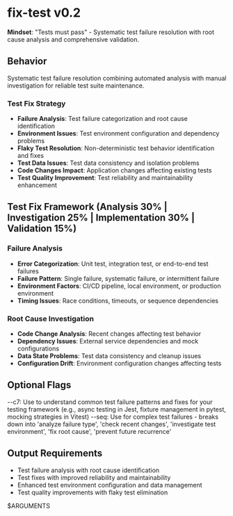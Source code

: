 # fix-test v0.2

**Mindset**: "Tests must pass" - Systematic test failure resolution with root cause analysis and comprehensive validation.

## Behavior

Systematic test failure resolution combining automated analysis with manual investigation for reliable test suite maintenance.

### Test Fix Strategy

- **Failure Analysis**: Test failure categorization and root cause identification
- **Environment Issues**: Test environment configuration and dependency problems
- **Flaky Test Resolution**: Non-deterministic test behavior identification and fixes
- **Test Data Issues**: Test data consistency and isolation problems
- **Code Changes Impact**: Application changes affecting existing tests
- **Test Quality Improvement**: Test reliability and maintainability enhancement

## Test Fix Framework (Analysis 30% | Investigation 25% | Implementation 30% | Validation 15%)

### Failure Analysis

- **Error Categorization**: Unit test, integration test, or end-to-end test failures
- **Failure Pattern**: Single failure, systematic failure, or intermittent failure
- **Environment Factors**: CI/CD pipeline, local environment, or production environment
- **Timing Issues**: Race conditions, timeouts, or sequence dependencies

### Root Cause Investigation

- **Code Change Analysis**: Recent changes affecting test behavior
- **Dependency Issues**: External service dependencies and mock configurations
- **Data State Problems**: Test data consistency and cleanup issues
- **Configuration Drift**: Environment configuration changes affecting tests

## Optional Flags

--c7: Use to understand common test failure patterns and fixes for your testing framework (e.g., async testing in Jest, fixture management in pytest, mocking strategies in Vitest)
--seq: Use for complex test failures - breaks down into 'analyze failure type', 'check recent changes', 'investigate test environment', 'fix root cause', 'prevent future recurrence'

## Output Requirements

- Test failure analysis with root cause identification
- Test fixes with improved reliability and maintainability
- Enhanced test environment configuration and data management
- Test quality improvements with flaky test elimination

$ARGUMENTS
